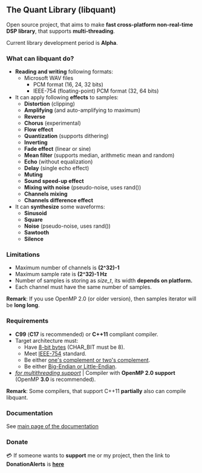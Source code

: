 ## The Quant Library (libquant)
Open source project, that aims to make **fast cross-platform non-real-time DSP library**, that supports **multi-threading**.

Current library development period is **Alpha**.

### What can libquant do?
- **Reading and writing** following formats:
    - Microsoft WAV files
      - PCM format (16, 24, 32 bits)
      - IEEE-754 (floating-point) PCM format (32, 64 bits)
- It can apply following **effects** to samples:
  - **Distortion** (clipping)
  - **Amplifying** (and auto-amplifying to maximum)
  - **Reverse**
  - **Chorus** (experimental)
  - **Flow effect**
  - **Quantization** (supports dithering)
  - **Inverting**
  - **Fade effect** (linear or sine)
  - **Mean filter** (supports median, arithmetic mean and random)
  - **Echo** (without equalization)
  - **Delay** (single echo effect)
  - **Muting**
  - **Sound speed-up effect**
  - **Mixing with noise** (pseudo-noise, uses rand())
  - **Channels mixing**
  - **Channels difference effect**
- It can **synthesize** some waveforms:
  - **Sinusoid**
  - **Square**
  - **Noise** (pseudo-noise, uses rand())
  - **Sawtooth**
  - **Silence**

### Limitations
- Maximum number of channels is **(2^32)-1**
- Maximum sample rate is **(2^32)-1 Hz**
- Number of samples is storing as *size_t*, its width **depends on platform.**
- Each channel must have the same number of samples.

**Remark**: If you use OpenMP 2.0 (or older version), then samples iterator will be **long long**.

### Requirements
- **C99** (**C17** is recommended) or **C++11** compliant compiler.
- Target architecture must:
    - Have <ins>8-bit bytes</ins> (CHAR_BIT must be 8).
    - Meet [<ins>IEEE-754</ins>](https://wikipedia.org/wiki/IEEE-754) standard.
    - Be either <ins>one's complement or two's complement</ins>.
    - Be either <ins>Big-Endian or Little-Endian</ins>.
- <u>*for multithreading support*</u> | Compiler with **OpenMP 2.0 support** (OpenMP **3.0** is recommended).

**Remark**: Some compilers, that support C++11 **partially** also can compile libquant.
### Documentation
See [main page of the documentation](docs/Main.md)

### Donate
:credit_card: If someone wants to **support** me or my project, then the link to **DonationAlerts** is [**here**](https://donationalerts.com/r/emildalalyan)
